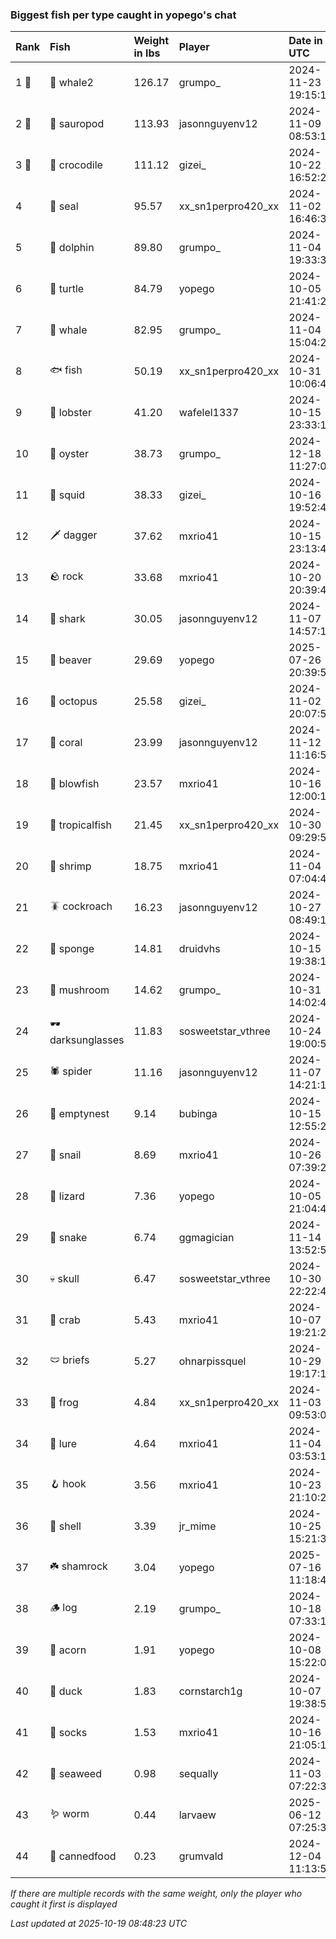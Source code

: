 ### Biggest fish per type caught in yopego's chat

| Rank  | Fish             | Weight in lbs | Player             | Date in UTC         |
|:------|:-----------------|:--------------|:-------------------|:--------------------|
| 1 🥇  | 🐋 whale2        | 126.17        | grumpo_            | 2024-11-23 19:15:16 |
| 2 🥈  | 🦕 sauropod      | 113.93        | jasonnguyenv12     | 2024-11-09 08:53:13 |
| 3 🥉  | 🐊 crocodile     | 111.12        | gizei_             | 2024-10-22 16:52:29 |
| 4     | 🦭 seal          | 95.57         | xx_sn1perpro420_xx | 2024-11-02 16:46:37 |
| 5     | 🐬 dolphin       | 89.80         | grumpo_            | 2024-11-04 19:33:34 |
| 6     | 🐢 turtle        | 84.79         | yopego             | 2024-10-05 21:41:21 |
| 7     | 🐳 whale         | 82.95         | grumpo_            | 2024-11-04 15:04:24 |
| 8     | 🐟 fish          | 50.19         | xx_sn1perpro420_xx | 2024-10-31 10:06:45 |
| 9     | 🦞 lobster       | 41.20         | wafelel1337        | 2024-10-15 23:33:10 |
| 10    | 🦪 oyster        | 38.73         | grumpo_            | 2024-12-18 11:27:02 |
| 11    | 🦑 squid         | 38.33         | gizei_             | 2024-10-16 19:52:40 |
| 12    | 🗡️ dagger         | 37.62         | mxrio41            | 2024-10-15 23:13:49 |
| 13    | 🪨 rock          | 33.68         | mxrio41            | 2024-10-20 20:39:44 |
| 14    | 🦈 shark         | 30.05         | jasonnguyenv12     | 2024-11-07 14:57:19 |
| 15    | 🦫 beaver        | 29.69         | yopego             | 2025-07-26 20:39:56 |
| 16    | 🐙 octopus       | 25.58         | gizei_             | 2024-11-02 20:07:59 |
| 17    | 🪸 coral         | 23.99         | jasonnguyenv12     | 2024-11-12 11:16:55 |
| 18    | 🐡 blowfish      | 23.57         | mxrio41            | 2024-10-16 12:00:16 |
| 19    | 🐠 tropicalfish  | 21.45         | xx_sn1perpro420_xx | 2024-10-30 09:29:51 |
| 20    | 🦐 shrimp        | 18.75         | mxrio41            | 2024-11-04 07:04:41 |
| 21    | 🪳 cockroach     | 16.23         | jasonnguyenv12     | 2024-10-27 08:49:13 |
| 22    | 🧽 sponge        | 14.81         | druidvhs           | 2024-10-15 19:38:19 |
| 23    | 🍄 mushroom      | 14.62         | grumpo_            | 2024-10-31 14:02:46 |
| 24    | 🕶️ darksunglasses | 11.83         | sosweetstar_vthree | 2024-10-24 19:00:50 |
| 25    | 🕷️ spider         | 11.16         | jasonnguyenv12     | 2024-11-07 14:21:14 |
| 26    | 🪹 emptynest     | 9.14          | bubinga            | 2024-10-15 12:55:27 |
| 27    | 🐌 snail         | 8.69          | mxrio41            | 2024-10-26 07:39:22 |
| 28    | 🦎 lizard        | 7.36          | yopego             | 2024-10-05 21:04:41 |
| 29    | 🐍 snake         | 6.74          | ggmagician         | 2024-11-14 13:52:57 |
| 30    | 💀 skull         | 6.47          | sosweetstar_vthree | 2024-10-30 22:22:49 |
| 31    | 🦀 crab          | 5.43          | mxrio41            | 2024-10-07 19:21:27 |
| 32    | 🩲 briefs        | 5.27          | ohnarpissquel      | 2024-10-29 19:17:15 |
| 33    | 🐸 frog          | 4.84          | xx_sn1perpro420_xx | 2024-11-03 09:53:04 |
| 34    | 🎏 lure          | 4.64          | mxrio41            | 2024-11-04 03:53:16 |
| 35    | 🪝 hook          | 3.56          | mxrio41            | 2024-10-23 21:10:21 |
| 36    | 🐚 shell         | 3.39          | jr_mime            | 2024-10-25 15:21:34 |
| 37    | ☘️ shamrock       | 3.04          | yopego             | 2025-07-16 11:18:40 |
| 38    | 🪵 log           | 2.19          | grumpo_            | 2024-10-18 07:33:13 |
| 39    | 🌰 acorn         | 1.91          | yopego             | 2024-10-08 15:22:07 |
| 40    | 🦆 duck          | 1.83          | cornstarch1g       | 2024-10-07 19:38:57 |
| 41    | 🧦 socks         | 1.53          | mxrio41            | 2024-10-16 21:05:11 |
| 42    | 🌿 seaweed       | 0.98          | sequally           | 2024-11-03 07:22:33 |
| 43    | 🪱 worm          | 0.44          | larvaew            | 2025-06-12 07:25:38 |
| 44    | 🥫 cannedfood    | 0.23          | grumvald           | 2024-12-04 11:13:52 |

_If there are multiple records with the same weight, only the player who caught it first is displayed_

_Last updated at 2025-10-19 08:48:23 UTC_